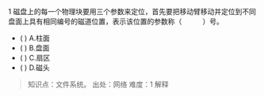 1
磁盘上的每一个物理块要用三个参数来定位，首先要把移动臂移动并定位到不同盘面上具有相同编号的磁道位置，表示该位置的参数称（　　　）号。
- ( ) A.柱面 
- ( ) B.盘面 
- ( ) C.扇区 
- ( ) D.磁头

> 知识点：文件系统。
> 出处：网络
> 难度：1
> 解释

